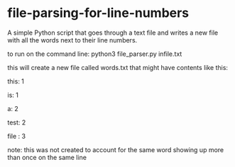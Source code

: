 # file-parsing-for-line-numbers
A simple Python script that goes through a text file and writes a new file with all the words next to their line numbers.

to run on the command line: python3 file_parser.py infile.txt

this will create a new file called words.txt that might have contents like this: 

this: 1

is: 1

a: 2

test: 2

file : 3

note: this was not created to account for the same word showing up more than once on the same line
